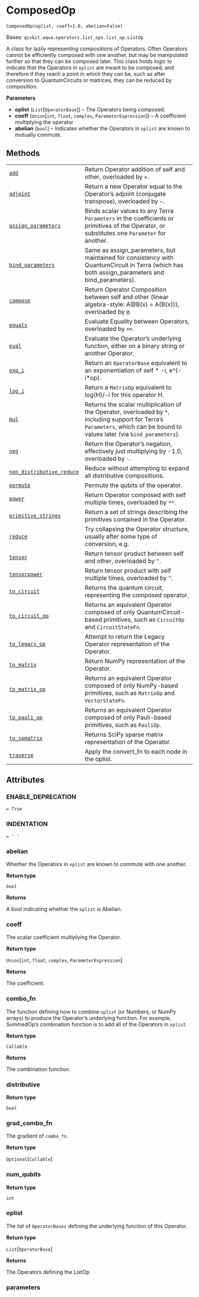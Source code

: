# ComposedOp

`ComposedOp(oplist, coeff=1.0, abelian=False)`

Bases: `qiskit.aqua.operators.list_ops.list_op.ListOp`

A class for lazily representing compositions of Operators. Often Operators cannot be efficiently composed with one another, but may be manipulated further so that they can be composed later. This class holds logic to indicate that the Operators in `oplist` are meant to be composed, and therefore if they reach a point in which they can be, such as after conversion to QuantumCircuits or matrices, they can be reduced by composition.

**Parameters**

*   **oplist** (`List`\[`OperatorBase`]) – The Operators being composed.
*   **coeff** (`Union`\[`int`, `float`, `complex`, `ParameterExpression`]) – A coefficient multiplying the operator
*   **abelian** (`bool`) – Indicates whether the Operators in `oplist` are known to mutually commute.

## Methods

|                                                                                                                                                                                                                                      |                                                                                                                                                                               |
| ------------------------------------------------------------------------------------------------------------------------------------------------------------------------------------------------------------------------------------ | ----------------------------------------------------------------------------------------------------------------------------------------------------------------------------- |
| [`add`](qiskit.aqua.operators.list_ops.ComposedOp.add#qiskit.aqua.operators.list_ops.ComposedOp.add "qiskit.aqua.operators.list_ops.ComposedOp.add")                                                                                 | Return Operator addition of self and other, overloaded by `+`.                                                                                                                |
| [`adjoint`](qiskit.aqua.operators.list_ops.ComposedOp.adjoint#qiskit.aqua.operators.list_ops.ComposedOp.adjoint "qiskit.aqua.operators.list_ops.ComposedOp.adjoint")                                                                 | Return a new Operator equal to the Operator’s adjoint (conjugate transpose), overloaded by `~`.                                                                               |
| [`assign_parameters`](qiskit.aqua.operators.list_ops.ComposedOp.assign_parameters#qiskit.aqua.operators.list_ops.ComposedOp.assign_parameters "qiskit.aqua.operators.list_ops.ComposedOp.assign_parameters")                         | Binds scalar values to any Terra `Parameters` in the coefficients or primitives of the Operator, or substitutes one `Parameter` for another.                                  |
| [`bind_parameters`](qiskit.aqua.operators.list_ops.ComposedOp.bind_parameters#qiskit.aqua.operators.list_ops.ComposedOp.bind_parameters "qiskit.aqua.operators.list_ops.ComposedOp.bind_parameters")                                 | Same as assign\_parameters, but maintained for consistency with QuantumCircuit in Terra (which has both assign\_parameters and bind\_parameters).                             |
| [`compose`](qiskit.aqua.operators.list_ops.ComposedOp.compose#qiskit.aqua.operators.list_ops.ComposedOp.compose "qiskit.aqua.operators.list_ops.ComposedOp.compose")                                                                 | Return Operator Composition between self and other (linear algebra-style: A\@B(x) = A(B(x))), overloaded by `@`.                                                              |
| [`equals`](qiskit.aqua.operators.list_ops.ComposedOp.equals#qiskit.aqua.operators.list_ops.ComposedOp.equals "qiskit.aqua.operators.list_ops.ComposedOp.equals")                                                                     | Evaluate Equality between Operators, overloaded by `==`.                                                                                                                      |
| [`eval`](qiskit.aqua.operators.list_ops.ComposedOp.eval#qiskit.aqua.operators.list_ops.ComposedOp.eval "qiskit.aqua.operators.list_ops.ComposedOp.eval")                                                                             | Evaluate the Operator’s underlying function, either on a binary string or another Operator.                                                                                   |
| [`exp_i`](qiskit.aqua.operators.list_ops.ComposedOp.exp_i#qiskit.aqua.operators.list_ops.ComposedOp.exp_i "qiskit.aqua.operators.list_ops.ComposedOp.exp_i")                                                                         | Return an `OperatorBase` equivalent to an exponentiation of self \* -i, e^(-i\*op).                                                                                           |
| [`log_i`](qiskit.aqua.operators.list_ops.ComposedOp.log_i#qiskit.aqua.operators.list_ops.ComposedOp.log_i "qiskit.aqua.operators.list_ops.ComposedOp.log_i")                                                                         | Return a `MatrixOp` equivalent to log(H)/-i for this operator H.                                                                                                              |
| [`mul`](qiskit.aqua.operators.list_ops.ComposedOp.mul#qiskit.aqua.operators.list_ops.ComposedOp.mul "qiskit.aqua.operators.list_ops.ComposedOp.mul")                                                                                 | Returns the scalar multiplication of the Operator, overloaded by `*`, including support for Terra’s `Parameters`, which can be bound to values later (via `bind_parameters`). |
| [`neg`](qiskit.aqua.operators.list_ops.ComposedOp.neg#qiskit.aqua.operators.list_ops.ComposedOp.neg "qiskit.aqua.operators.list_ops.ComposedOp.neg")                                                                                 | Return the Operator’s negation, effectively just multiplying by -1.0, overloaded by `-`.                                                                                      |
| [`non_distributive_reduce`](qiskit.aqua.operators.list_ops.ComposedOp.non_distributive_reduce#qiskit.aqua.operators.list_ops.ComposedOp.non_distributive_reduce "qiskit.aqua.operators.list_ops.ComposedOp.non_distributive_reduce") | Reduce without attempting to expand all distributive compositions.                                                                                                            |
| [`permute`](qiskit.aqua.operators.list_ops.ComposedOp.permute#qiskit.aqua.operators.list_ops.ComposedOp.permute "qiskit.aqua.operators.list_ops.ComposedOp.permute")                                                                 | Permute the qubits of the operator.                                                                                                                                           |
| [`power`](qiskit.aqua.operators.list_ops.ComposedOp.power#qiskit.aqua.operators.list_ops.ComposedOp.power "qiskit.aqua.operators.list_ops.ComposedOp.power")                                                                         | Return Operator composed with self multiple times, overloaded by `**`.                                                                                                        |
| [`primitive_strings`](qiskit.aqua.operators.list_ops.ComposedOp.primitive_strings#qiskit.aqua.operators.list_ops.ComposedOp.primitive_strings "qiskit.aqua.operators.list_ops.ComposedOp.primitive_strings")                         | Return a set of strings describing the primitives contained in the Operator.                                                                                                  |
| [`reduce`](qiskit.aqua.operators.list_ops.ComposedOp.reduce#qiskit.aqua.operators.list_ops.ComposedOp.reduce "qiskit.aqua.operators.list_ops.ComposedOp.reduce")                                                                     | Try collapsing the Operator structure, usually after some type of conversion, e.g.                                                                                            |
| [`tensor`](qiskit.aqua.operators.list_ops.ComposedOp.tensor#qiskit.aqua.operators.list_ops.ComposedOp.tensor "qiskit.aqua.operators.list_ops.ComposedOp.tensor")                                                                     | Return tensor product between self and other, overloaded by `^`.                                                                                                              |
| [`tensorpower`](qiskit.aqua.operators.list_ops.ComposedOp.tensorpower#qiskit.aqua.operators.list_ops.ComposedOp.tensorpower "qiskit.aqua.operators.list_ops.ComposedOp.tensorpower")                                                 | Return tensor product with self multiple times, overloaded by `^`.                                                                                                            |
| [`to_circuit`](qiskit.aqua.operators.list_ops.ComposedOp.to_circuit#qiskit.aqua.operators.list_ops.ComposedOp.to_circuit "qiskit.aqua.operators.list_ops.ComposedOp.to_circuit")                                                     | Returns the quantum circuit, representing the composed operator.                                                                                                              |
| [`to_circuit_op`](qiskit.aqua.operators.list_ops.ComposedOp.to_circuit_op#qiskit.aqua.operators.list_ops.ComposedOp.to_circuit_op "qiskit.aqua.operators.list_ops.ComposedOp.to_circuit_op")                                         | Returns an equivalent Operator composed of only QuantumCircuit-based primitives, such as `CircuitOp` and `CircuitStateFn`.                                                    |
| [`to_legacy_op`](qiskit.aqua.operators.list_ops.ComposedOp.to_legacy_op#qiskit.aqua.operators.list_ops.ComposedOp.to_legacy_op "qiskit.aqua.operators.list_ops.ComposedOp.to_legacy_op")                                             | Attempt to return the Legacy Operator representation of the Operator.                                                                                                         |
| [`to_matrix`](qiskit.aqua.operators.list_ops.ComposedOp.to_matrix#qiskit.aqua.operators.list_ops.ComposedOp.to_matrix "qiskit.aqua.operators.list_ops.ComposedOp.to_matrix")                                                         | Return NumPy representation of the Operator.                                                                                                                                  |
| [`to_matrix_op`](qiskit.aqua.operators.list_ops.ComposedOp.to_matrix_op#qiskit.aqua.operators.list_ops.ComposedOp.to_matrix_op "qiskit.aqua.operators.list_ops.ComposedOp.to_matrix_op")                                             | Returns an equivalent Operator composed of only NumPy-based primitives, such as `MatrixOp` and `VectorStateFn`.                                                               |
| [`to_pauli_op`](qiskit.aqua.operators.list_ops.ComposedOp.to_pauli_op#qiskit.aqua.operators.list_ops.ComposedOp.to_pauli_op "qiskit.aqua.operators.list_ops.ComposedOp.to_pauli_op")                                                 | Returns an equivalent Operator composed of only Pauli-based primitives, such as `PauliOp`.                                                                                    |
| [`to_spmatrix`](qiskit.aqua.operators.list_ops.ComposedOp.to_spmatrix#qiskit.aqua.operators.list_ops.ComposedOp.to_spmatrix "qiskit.aqua.operators.list_ops.ComposedOp.to_spmatrix")                                                 | Returns SciPy sparse matrix representation of the Operator.                                                                                                                   |
| [`traverse`](qiskit.aqua.operators.list_ops.ComposedOp.traverse#qiskit.aqua.operators.list_ops.ComposedOp.traverse "qiskit.aqua.operators.list_ops.ComposedOp.traverse")                                                             | Apply the convert\_fn to each node in the oplist.                                                                                                                             |

## Attributes

### ENABLE\_DEPRECATION

`= True`

### INDENTATION

`= ' '`

### abelian

Whether the Operators in `oplist` are known to commute with one another.

**Return type**

`bool`

**Returns**

A bool indicating whether the `oplist` is Abelian.

### coeff

The scalar coefficient multiplying the Operator.

**Return type**

`Union`\[`int`, `float`, `complex`, `ParameterExpression`]

**Returns**

The coefficient.

### combo\_fn

The function defining how to combine `oplist` (or Numbers, or NumPy arrays) to produce the Operator’s underlying function. For example, SummedOp’s combination function is to add all of the Operators in `oplist`.

**Return type**

`Callable`

**Returns**

The combination function.

### distributive

**Return type**

`bool`

### grad\_combo\_fn

The gradient of `combo_fn`.

**Return type**

`Optional`\[`Callable`]

### num\_qubits

**Return type**

`int`

### oplist

The list of `OperatorBases` defining the underlying function of this Operator.

**Return type**

`List`\[`OperatorBase`]

**Returns**

The Operators defining the ListOp

### parameters

